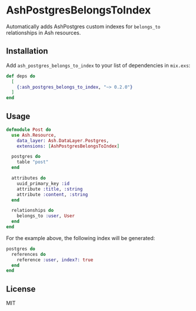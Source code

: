 # AshPostgresBelongsToIndex

Automatically adds AshPostgres custom indexes for `belongs_to` relationships in Ash resources.

## Installation

Add `ash_postgres_belongs_to_index` to your list of dependencies in `mix.exs`:

```elixir
def deps do
  [
    {:ash_postgres_belongs_to_index, "~> 0.2.0"}
  ]
end
```

## Usage

```elixir
defmodule Post do
  use Ash.Resource,
    data_layer: Ash.DataLayer.Postgres,
    extensions: [AshPostgresBelongsToIndex]

  postgres do
    table "post"
  end

  attributes do
    uuid_primary_key :id
    attribute :title, :string
    attribute :content, :string
  end

  relationships do
    belongs_to :user, User
  end
end
```

For the example above, the following index will be generated:

```elixir
postgres do
  references do
    reference :user, index?: true
  end
end
```

## License

MIT